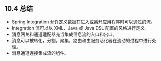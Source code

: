 ## 10.4 总结

* Spring Integration 允许定义数据在进入或离开应用程序时可以通过的流。
* Integration 流可以以 XML、Java 或 Java DSL 配置的风格进行定义。
* 消息网关和通道适配器充当集成信息流的入口和出口。
* 消息可以被转化，分割，聚集，路由和由服务活化器在流动的过程中进行处理。
* 消息通道连接集成流的组件。

